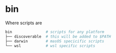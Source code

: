 # bin
Where scripts are

```bash
bin               # scripts for any platform
├── discoverable  # this will be added to $PATH
├── darwin        # masOS specicific scripts
└── wsl           # wsl specific scripts
```
